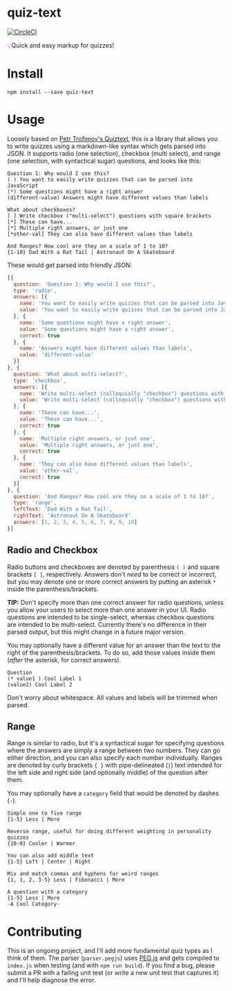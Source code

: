 # quiz-text

[![CircleCI](https://circleci.com/gh/nelsonpecora/quiz-text.svg?style=svg)](https://circleci.com/gh/nelsonpecora/quiz-text)

💡Quick and easy markup for quizzes!

# Install

```
npm install --save quiz-text
```

# Usage

Loosely based on [Petr Trofimov's Quiztext](https://github.com/ptrofimov/quiztext), this is a library that allows you to write quizzes using a markdown-like syntax which gets parsed into JSON. It supports radio (one selection), checkbox (multi select), and range (one selection, with syntactical sugar) questions, and looks like this:

```
Question 1: Why would I use this?
( ) You want to easily write quizzes that can be parsed into JavaScript
(*) Some questions might have a right answer
(different-value) Answers might have different values than labels

What about checkboxes?
[ ] Write checkbox ("multi-select") questions with square brackets
[*] These can have...
[*] Multiple right answers, or just one
[*other-val] They can also have different values than labels

And Ranges? How cool are they on a scale of 1 to 10?
{1-10} Dad With a Rat Tail | Astronaut On A Skateboard
```

These would get parsed into friendly JSON:

```js
[{
  question: 'Question 1: Why would I use this?',
  type: 'radio',
  answers: [{
    name: 'You want to easily write quizzes that can be parsed into JavaScript',
    value: 'You want to easily write quizzes that can be parsed into JavaScript'
  }, {
    name: 'Some questions might have a right answer',
    value: 'Some questions might have a right answer',
    correct: true
  }, {
    name: 'Answers might have different values than labels',
    value: 'different-value'
  }]
}, {
  question: 'What about multi-select?',
  type: 'checkbox',
  answers: [{
    name: 'Write multi-select (colloquially "checkbox") questions with square brackets',
    value: 'Write multi-select (colloquially "checkbox") questions with square brackets'
  }, {
    name: 'These can have...',
    value: 'These can have...',
    correct: true
  }, {
    name: 'Multiple right answers, or just one',
    value: 'Multiple right answers, or just one',
    correct: true
  }, {
    name: 'They can also have different values than labels',
    value: 'other-val',
    correct: true
  }]
}, {
  question: 'And Ranges? How cool are they on a scale of 1 to 10?',
  type: 'range',
  leftText: 'Dad With a Rat Tail',
  rightText: 'Astronaut On A Skateboard'
  answers: [1, 2, 3, 4, 5, 6, 7, 8, 9, 10]
}]
```

## Radio and Checkbox

Radio buttons and checkboxes are denoted by parenthesis `( )` and square brackets `[ ]`, respectively. Answers don't _need_ to be correct or incorrect, but you may denote one or more correct answers by putting an asterisk `*` inside the parenthesis/brackets.

**TIP:** Don't specify more than one correct answer for radio questions, unless you allow your users to select more than one answer in your UI. Radio questions are intended to be single-select, whereas checkbox questions are intended to be multi-select. Currently there's no difference in their parsed output, but this might change in a future major version.

You may optionally have a different value for an answer than the text to the right of the parenthesis/brackets. To do so, add those values inside them (_after_ the asterisk, for correct answers).

```
Question
(* value1 ) Cool Label 1
(value2) Cool Label 2
```

Don't worry about whitespace. All values and labels will be trimmed when parsed.

## Range

Range is similar to radio, but it's a syntactical sugar for specifying questions where the answers are simply a range between two numbers. They can go either direction, and you can also specify each number individually. Ranges are denoted by curly brackets `{ }` with pipe-delineated (`|`) text intended for the left side and right side (and optionally middle) of the question after them.

You may optionally have a `category` field that would be denoted by dashes (`-`). 

```
Simple one to five range
{1-5} Less | More

Reverse range, useful for doing different weighting in personality quizzes
{10-0} Cooler | Warmer

You can also add middle text
{1-5} Left | Center | Right

Mix and match commas and hyphens for weird ranges
{1, 1, 2, 3-5} Less | Fibonacci | More

A question with a category
{1-5} Less | More
-A Cool Category-
```

# Contributing

This is an ongoing project, and I'll add more fundamental quiz types as I think of them. The parser (`parser.pegjs`) uses [PEG.js](http://pegjs.org/) and gets compiled to `index.js` when testing (and with `npm run build`). If you find a bug, please submit a PR with a failing unit test (or write a new unit test that captures it) and I'll help diagnose the error.
